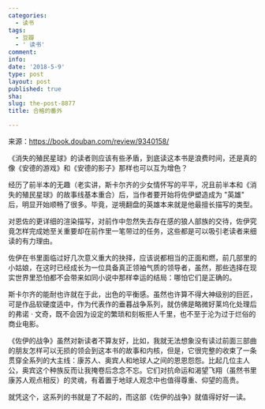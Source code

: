 ```yaml
---
categories:
  - 读书
tags:
  - 豆瓣
  - ' 读书'
comment: 
info: 
date: '2018-5-9'
type: post
layout: post
published: true
sha: 
slug: the-post-8877
title: 合格的番外

---
```

>  
来源：https://book.douban.com/review/9340158/


《消失的殖民星球》的读者则应该有些矛盾，到底读这本书是浪费时间，还是真的像《安德的游戏》和《安德的影子》那样也可以互为增色？

经历了前半本的无趣（老实讲，斯卡尔齐的少女情怀写的平平，况且前半本和《消失的殖民星球》的故事线基本重合）后，当作者要开始将佐伊塑造成为 "英雄" 后，明显开始顺畅了很多。毕竟，逆境翻盘的英雄本来就是他最擅长描写的类型。

对恩佐的更详细的渲染描写，对前作中忽然失去存在感的狼人部族的交待，佐伊究竟怎样完成她至关重要却在前作里一笔带过的任务，这些都是可以吸引老读者来细读的有力理由。

佐伊在书里面临过好几次意义重大的抉择，应该说都相当的正面和燃，前几部里的小姑娘，在这时已经成长为一位具备真正领袖气质的领导者，虽然，那些选择在现实世界里恐怕都不会带来如同小说中那样幸运的结局：哪怕它们是正确的。

斯卡尔齐的能耐也许就在于此，出色的平衡感。虽然也许算不得大神级别的巨匠，可是作品软硬度适中，作为代表作的垂暮战争系列，就仿佛是略微好莱坞化处理后的弗诺 · 文奇，既不会因为设定的繁琐和刻板拒人千里，也不至于沦为过于烂俗的商业电影。

《佐伊的战争》虽然对新读者不算友好，比如，我就无法想象没有读过前面三部曲的朋友怎样可以无损的领会到这本书的故事和内核，但是，它很完整的收束了一条贯穿全系列的大主线：康苏人、奥宾人和地球人之间的恩恩怨怨。比起几位主人公，奥宾这个种族反而让我掩卷后念念不忘。它们对抗命运和渴望飞翔（虽然书里康苏人观点相反）的灵魂，有着置于地球人观念中也值得尊重、仰望的高贵。

就凭这个，这系列的书就是了不起的，而这部《佐伊的战争》就值得好好一读。